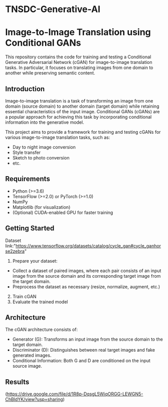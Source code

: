 # TNSDC-Generative-AI
# Image-to-Image Translation using Conditional GANs

This repository contains the code for training and testing a Conditional Generative Adversarial Network (cGAN) for image-to-image translation tasks. In particular, it focuses on translating images from one domain to another while preserving semantic content.

## Introduction

Image-to-image translation is a task of transforming an image from one domain (source domain) to another domain (target domain) while retaining essential characteristics of the input image. Conditional GANs (cGANs) are a popular approach for achieving this task by incorporating conditional information into the generative model.

This project aims to provide a framework for training and testing cGANs for various image-to-image translation tasks, such as:
- Day to night image conversion
- Style transfer
- Sketch to photo conversion
- etc.

## Requirements

- Python (>=3.6)
- TensorFlow (>=2.0) or PyTorch (>=1.0)
- NumPy
- Matplotlib (for visualization)
- (Optional) CUDA-enabled GPU for faster training

## Getting Started

Dataset link:"https://www.tensorflow.org/datasets/catalog/cycle_gan#cycle_ganhorse2zebra"

1. Prepare your dataset:
- Collect a dataset of paired images, where each pair consists of an input image from the source domain and its corresponding target image from the target domain.
- Preprocess the dataset as necessary (resize, normalize, augment, etc.)
2. Train cGAN
3. Evaluate the trained model


## Architecture

The cGAN architecture consists of:
- Generator (G): Transforms an input image from the source domain to the target domain.
- Discriminator (D): Distinguishes between real target images and fake generated images.
- Conditional Information: Both G and D are conditioned on the input source image.

## Results

(https://drive.google.com/file/d/1R8p-DqsgL5WiqORGG-LEWGN5-ChBldYK/view?usp=sharing)
